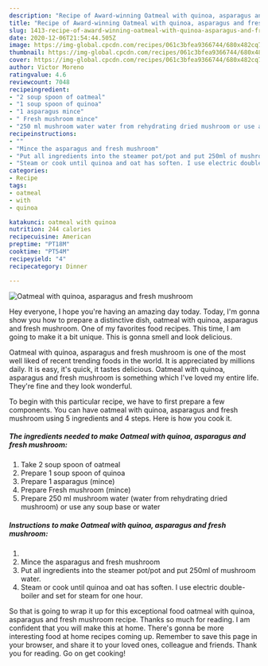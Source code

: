```yaml
---
description: "Recipe of Award-winning Oatmeal with quinoa, asparagus and fresh mushroom"
title: "Recipe of Award-winning Oatmeal with quinoa, asparagus and fresh mushroom"
slug: 1413-recipe-of-award-winning-oatmeal-with-quinoa-asparagus-and-fresh-mushroom
date: 2020-12-06T21:54:44.505Z
image: https://img-global.cpcdn.com/recipes/061c3bfea9366744/680x482cq70/oatmeal-with-quinoa-asparagus-and-fresh-mushroom-recipe-main-photo.jpg
thumbnail: https://img-global.cpcdn.com/recipes/061c3bfea9366744/680x482cq70/oatmeal-with-quinoa-asparagus-and-fresh-mushroom-recipe-main-photo.jpg
cover: https://img-global.cpcdn.com/recipes/061c3bfea9366744/680x482cq70/oatmeal-with-quinoa-asparagus-and-fresh-mushroom-recipe-main-photo.jpg
author: Victor Moreno
ratingvalue: 4.6
reviewcount: 7048
recipeingredient:
- "2 soup spoon of oatmeal"
- "1 soup spoon of quinoa"
- "1 asparagus mince"
- " Fresh mushroom mince"
- "250 ml mushroom water water from rehydrating dried mushroom or use any soup base or water"
recipeinstructions:
- ""
- "Mince the asparagus and fresh mushroom"
- "Put all ingredients into the steamer pot/pot and put 250ml of mushroom water."
- "Steam or cook until quinoa and oat has soften. I use electric double-boiler and set for steam for one hour."
categories:
- Recipe
tags:
- oatmeal
- with
- quinoa

katakunci: oatmeal with quinoa 
nutrition: 244 calories
recipecuisine: American
preptime: "PT18M"
cooktime: "PT54M"
recipeyield: "4"
recipecategory: Dinner

---
```



![Oatmeal with quinoa, asparagus and fresh mushroom](https://img-global.cpcdn.com/recipes/061c3bfea9366744/680x482cq70/oatmeal-with-quinoa-asparagus-and-fresh-mushroom-recipe-main-photo.jpg)

Hey everyone, I hope you're having an amazing day today. Today, I'm gonna show you how to prepare a distinctive dish, oatmeal with quinoa, asparagus and fresh mushroom. One of my favorites food recipes. This time, I am going to make it a bit unique. This is gonna smell and look delicious.



Oatmeal with quinoa, asparagus and fresh mushroom is one of the most well liked of recent trending foods in the world. It is appreciated by millions daily. It is easy, it's quick, it tastes delicious. Oatmeal with quinoa, asparagus and fresh mushroom is something which I've loved my entire life. They're fine and they look wonderful.


To begin with this particular recipe, we have to first prepare a few components. You can have oatmeal with quinoa, asparagus and fresh mushroom using 5 ingredients and 4 steps. Here is how you cook it.

<!--inarticleads1-->

##### The ingredients needed to make Oatmeal with quinoa, asparagus and fresh mushroom:

1. Take 2 soup spoon of oatmeal
1. Prepare 1 soup spoon of quinoa
1. Prepare 1 asparagus (mince)
1. Prepare  Fresh mushroom (mince)
1. Prepare 250 ml mushroom water (water from rehydrating dried mushroom) or use any soup base or water




<!--inarticleads2-->

##### Instructions to make Oatmeal with quinoa, asparagus and fresh mushroom:

1. 
1. Mince the asparagus and fresh mushroom
1. Put all ingredients into the steamer pot/pot and put 250ml of mushroom water.
1. Steam or cook until quinoa and oat has soften. I use electric double-boiler and set for steam for one hour.




So that is going to wrap it up for this exceptional food oatmeal with quinoa, asparagus and fresh mushroom recipe. Thanks so much for reading. I am confident that you will make this at home. There's gonna be more interesting food at home recipes coming up. Remember to save this page in your browser, and share it to your loved ones, colleague and friends. Thank you for reading. Go on get cooking!
